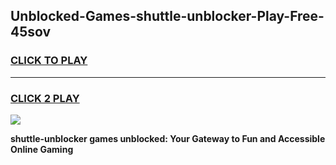 
## Unblocked-Games-shuttle-unblocker-Play-Free-45sov
<h3>
<a href="https://premium76.site?title=shuttle-unblocker&ref=21A">CLICK TO PLAY</a></h3>
<hr>

<h3>
<a href="https://premium76.site?title=shuttle-unblocker&ref=21A">CLICK 2 PLAY</a>
  
</h3>

<a href="https://premium76.site?title=shuttle-unblocker&ref=21A"><img src="https://clearcache.store/games.png"></a>


**shuttle-unblocker games unblocked: Your Gateway to Fun and Accessible Online Gaming**

